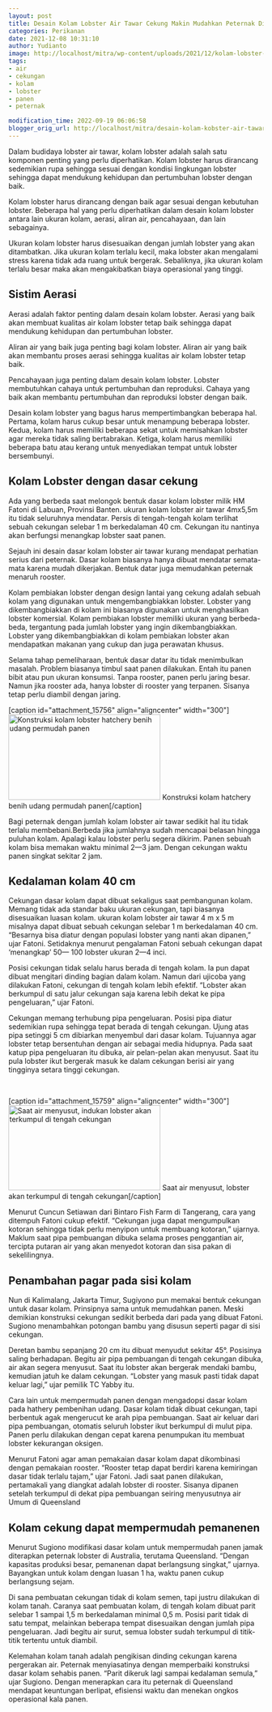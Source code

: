 ```yaml
---
layout: post
title: Desain Kolam Lobster Air Tawar Cekung Makin Mudahkan Peternak Di Saat Panen
categories: Perikanan
date: 2021-12-08 10:31:10
author: Yudianto
image: http://localhost/mitra/wp-content/uploads/2021/12/kolam-lobster-air-tawar.jpg
tags:
- air
- cekungan
- kolam
- lobster
- panen
- peternak

modification_time: 2022-09-19 06:06:58
blogger_orig_url: http://localhost/mitra/desain-kolam-kobster-air-tawar-cekung.html
---
```


Dalam budidaya lobster air tawar, kolam lobster adalah salah satu komponen penting yang perlu diperhatikan. Kolam lobster harus dirancang sedemikian rupa sehingga sesuai dengan kondisi lingkungan lobster sehingga dapat mendukung kehidupan dan pertumbuhan lobster dengan baik.

Kolam lobster harus dirancang dengan baik agar sesuai dengan kebutuhan lobster. Beberapa hal yang perlu diperhatikan dalam desain kolam lobster antara lain ukuran kolam, aerasi, aliran air, pencahayaan, dan lain sebagainya.

Ukuran kolam lobster harus disesuaikan dengan jumlah lobster yang akan ditambatkan. Jika ukuran kolam terlalu kecil, maka lobster akan mengalami stress karena tidak ada ruang untuk bergerak. Sebaliknya, jika ukuran kolam terlalu besar maka akan mengakibatkan biaya operasional yang tinggi.
<h2>Sistim Aerasi</h2>
Aerasi adalah faktor penting dalam desain kolam lobster. Aerasi yang baik akan membuat kualitas air kolam lobster tetap baik sehingga dapat mendukung kehidupan dan pertumbuhan lobster.

Aliran air yang baik juga penting bagi kolam lobster. Aliran air yang baik akan membantu proses aerasi sehingga kualitas air kolam lobster tetap baik.

Pencahayaan juga penting dalam desain kolam lobster. Lobster membutuhkan cahaya untuk pertumbuhan dan reproduksi. Cahaya yang baik akan membantu pertumbuhan dan reproduksi lobster dengan baik.

Desain kolam lobster yang bagus harus mempertimbangkan beberapa hal. Pertama, kolam harus cukup besar untuk menampung beberapa lobster. Kedua, kolam harus memiliki beberapa sekat untuk memisahkan lobster agar mereka tidak saling bertabrakan. Ketiga, kolam harus memiliki beberapa batu atau kerang untuk menyediakan tempat untuk lobster bersembunyi.
<h2>Kolam Lobster dengan dasar cekung</h2>
Ada yang berbeda saat melongok bentuk dasar kolam lobster milik HM Fatoni di Labuan, Provinsi Banten. ukuran kolam lobster air tawar 4mx5,5m itu tidak seluruhnya mendatar. Persis di tengah-tengah kolam terlihat sebuah cekungan selebar 1 m berkedalaman 40 cm. Cekungan itu nantinya akan berfungsi menangkap lobster saat panen.

Sejauh ini desain dasar kolam lobster air tawar kurang mendapat perhatian serius dari peternak. Dasar kolam biasanya hanya dibuat mendatar semata-mata karena mudah dikerjakan. Bentuk datar juga memudahkan peternak menaruh rooster.

Kolam pembiakan lobster dengan design lantai yang cekung adalah sebuah kolam yang digunakan untuk mengembangbiakkan lobster. Lobster yang dikembangbiakkan di kolam ini biasanya digunakan untuk menghasilkan lobster komersial. Kolam pembiakan lobster memiliki ukuran yang berbeda-beda, tergantung pada jumlah lobster yang ingin dikembangbiakkan. Lobster yang dikembangbiakkan di kolam pembiakan lobster akan mendapatkan makanan yang cukup dan juga perawatan khusus.

Selama tahap pemeliharaan, bentuk dasar datar itu tidak menimbulkan masalah. Problem biasanya timbul saat panen dilakukan. Entah itu panen bibit atau pun ukuran konsumsi. Tanpa rooster, panen perlu jaring besar. Namun jika rooster ada, hanya lobster di rooster yang terpanen. Sisanya tetap perlu diambil dengan jaring.

[caption id="attachment_15756" align="aligncenter" width="300"]<a href="http://127.0.0.1/mitra/wp-content/uploads/2021/12/kolam-budidaya-lobster-air-tawar.jpg"><img class="wp-image-15756 size-medium" src="http://127.0.0.1/mitra/wp-content/uploads/2021/12/kolam-budidaya-lobster-air-tawar-300x169.jpg" alt="Konstruksi kolam lobster hatchery benih udang permudah panen" width="300" height="169" /></a> Konstruksi kolam hatchery benih udang permudah panen[/caption]

Bagi peternak dengan jumlah kolam lobster air tawar sedikit hal itu tidak terlalu membebani.Berbeda jika jumlahnya sudah mencapai belasan hingga puluhan kolam. Apalagi kalau lobster perlu segera dikirim. Panen sebuah kolam bisa memakan waktu minimal 2—3 jam. Dengan cekungan waktu panen singkat sekitar 2 jam.
<h2 id="Kedalaman">Kedalaman kolam 40 cm</h2>
Cekungan dasar kolam dapat dibuat sekaligus saat pembangunan kolam. Memang tidak ada standar baku ukuran cekungan, tapi biasanya disesuaikan luasan kolam. ukuran kolam lobster air tawar 4 m x 5 m misalnya dapat dibuat sebuah cekungan selebar 1 m berkedalaman 40 cm. “Besarnya bisa diatur dengan populasi lobster yang nanti akan dipanen,” ujar Fatoni. Setidaknya menurut pengalaman Fatoni sebuah cekungan dapat ‘menangkap’ 50— 100 lobster ukuran 2—4 inci.

Posisi cekungan tidak selalu harus berada di tengah kolam. Ia pun dapat dibuat mengitari dinding bagian dalam kolam. Namun dari ujicoba yang dilakukan Fatoni, cekungan di tengah kolam lebih efektif. “Lobster akan berkumpul di satu jalur cekungan saja karena lebih dekat ke pipa pengeluaran,” ujar Fatoni.

Cekungan memang terhubung pipa pengeluaran. Posisi pipa diatur sedemikian rupa sehingga tepat berada di tengah cekungan. Ujung atas pipa setinggi 5 cm dibiarkan menyembul dari dasar kolam. Tujuannya agar lobster tetap bersentuhan dengan air sebagai media hidupnya. Pada saat katup pipa pengeluaran itu dibuka, air pelan-pelan akan menyusut. Saat itu pula lobster ikut bergerak masuk ke dalam cekungan berisi air yang tingginya setara tinggi cekungan.

&nbsp;

[caption id="attachment_15759" align="aligncenter" width="300"]<a href="http://127.0.0.1/mitra/wp-content/uploads/2021/12/indukan-lobster.jpg"><img class="wp-image-15759 size-medium" src="http://127.0.0.1/mitra/wp-content/uploads/2021/12/indukan-lobster-300x168.jpg" alt="Saat air menyusut, indukan lobster akan terkumpul di tengah cekungan" width="300" height="168" /></a> Saat air menyusut, lobster akan terkumpul di tengah cekungan[/caption]

Menurut Cuncun Setiawan dari Bintaro Fish Farm di Tangerang, cara yang ditempuh Fatoni cukup efektif. “Cekungan juga dapat mengumpulkan kotoran sehingga tidak perlu menyipon untuk membuang kotoran,” ujarnya. Maklum saat pipa pembuangan dibuka selama proses penggantian air, tercipta putaran air yang akan menyedot kotoran dan sisa pakan di sekelilingnya.
<h2 id="bambu">Penambahan pagar pada sisi kolam</h2>
Nun di Kalimalang, Jakarta Timur, Sugiyono pun memakai bentuk cekungan untuk dasar kolam. Prinsipnya sama untuk memudahkan panen. Meski demikian konstruksi cekungan sedikit berbeda dari pada yang dibuat Fatoni.
Sugiono menambahkan potongan bambu yang disusun seperti pagar di sisi cekungan.

Deretan bambu sepanjang 20 cm itu dibuat menyudut sekitar 45°. Posisinya saling berhadapan. Begitu air pipa pembuangan di tengah cekungan dibuka, air akan segera menyusut. Saat itu lobster akan bergerak mendaki bambu, kemudian jatuh ke dalam cekungan. “Lobster yang masuk pasti tidak dapat keluar lagi,” ujar pemilik TC Yabby itu.

Cara lain untuk mempermudah panen dengan mengadopsi dasar kolam pada hathery pembenihan udang. Dasar kolam tidak dibuat cekungan, tapi berbentuk agak mengerucut ke arah pipa pembuangan. Saat air keluar dari pipa pembuangan, otomatis seluruh lobster ikut berkumpul di mulut pipa. Panen perlu dilakukan dengan cepat karena penumpukan itu membuat lobster kekurangan oksigen.

Menurut Fatoni agar aman pemakaian dasar kolam dapat dikombinasi dengan pemakaian rooster. “Rooster tetap dapat berdiri karena kemiringan dasar tidak terlalu tajam,” ujar Fatoni. Jadi saat panen dilakukan, pertamakali yang diangkat adalah lobster di rooster. Sisanya dipanen setelah terkumpul di dekat pipa pembuangan seiring menyusutnya air Umum di Queensland
<h2>Kolam cekung dapat mempermudah pemanenen</h2>
Menurut Sugiono modifikasi dasar kolam untuk mempermudah panen jamak diterapkan peternak lobster di Australia, terutama Queensland. “Dengan kapasitas produksi besar, pemanenan dapat berlangsung singkat,” ujarnya. Bayangkan untuk kolam dengan luasan 1 ha, waktu panen cukup berlangsung sejam.

Di sana pembuatan cekungan tidak di kolam semen, tapi justru dilakukan di kolam tanah. Caranya saat pembuatan kolam, di tengah kolam dibuat parit selebar 1 sampai 1,5 m berkedalaman minimal 0,5 m. Posisi parit tidak di satu tempat, melainkan beberapa tempat disesuaikan dengan jumlah pipa pengeluaran. Jadi begitu air surut, semua lobster sudah terkumpul di titik-titik tertentu untuk diambil.

Kelemahan kolam tanah adalah pengikisan dinding cekungan karena pergerakan air. Peternak menyiasatinya dengan memperbaiki konstruksi dasar kolam sehabis panen. “Parit dikeruk lagi sampai kedalaman semula,” ujar Sugiono. Dengan menerapkan cara itu peternak di Queensland mendapat keuntungan berlipat, efisiensi waktu dan menekan ongkos operasional kala panen.
